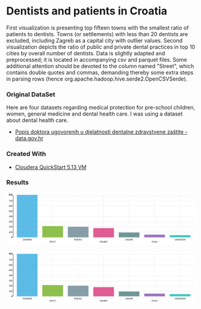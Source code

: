 
Dentists and patients in Croatia
===================================================

First visualization is presenting top fifteen towns with the smallest ratio of patients to dentists. Towns (or settlements) with less than 20 dentists are excluded, including Zagreb as a capital city with outlier values. Second visualization depicts the ratio of public and private dental practices in top 10 cities by overall number of dentists. Data is slightly adapted and preprocessed; it is located in accompanying csv and parquet files. Some additional attention should be devoted to the column named "Street", which contains double quotes and commas, demanding thereby some extra steps in parsing rows (hence org.apache.hadoop.hive.serde2.OpenCSVSerde).


### Original DataSet

Here are four datasets regarding medical protection for pre-school children, women, general medicine and dental health care. I was using a dataset about dental health care. 
* [Popis doktora ugovorenih u djelatnosti dentalne zdravstvene zaštite - data.gov.hr](https://data.gov.hr/dataset/broj-pacijenata-po-ordinaciji-primarne-zdravstvene-za-tite)


### Created With

* [Cloudera QuickStart 5.13 VM](https://www.cloudera.com/documentation/enterprise/5-13-x/topics/cloudera_quickstart_vm.html)


### Results

![Ratio of Dentists and Patients by City on a Scatter Plot - Matko Soric](https://github.com/matkosoric/Data-Visualizations/blob/master/Impala/Croatian%20Higher%20Education%20Programs/Number_of_programs_per_city.png?raw=true "Ratio of Dentists and Patients by City on a Scatter Plot")
      
![Ratio of Private and public dentists by City - Matko Soric](https://github.com/matkosoric/Data-Visualizations/blob/master/Impala/Croatian%20Higher%20Education%20Programs/Number_of_programs_per_city.png?raw=true "Ratio of Private and public dentists by City")
    